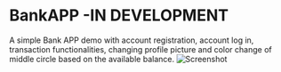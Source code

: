 # BankAPP -IN DEVELOPMENT
A simple Bank APP demo with account registration, account log in, transaction functionalities, changing profile picture
and color change of middle circle based on the available balance.
![Screenshot](BAnkAPP\src\main\resources\media\application_screenshot.png)
